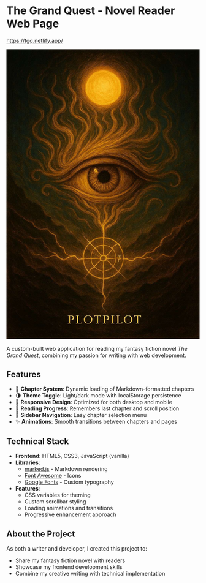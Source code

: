# The Grand Quest - Novel Reader Web Page
https://tgq.netlify.app/

![Cover Image](icons/cover.jpeg)

A custom-built web application for reading my fantasy fiction novel *The Grand Quest*, combining my passion for writing with web development.

## Features

- 📖 **Chapter System**: Dynamic loading of Markdown-formatted chapters
- 🌗 **Theme Toggle**: Light/dark mode with localStorage persistence
- 📱 **Responsive Design**: Optimized for both desktop and mobile
- 🔄 **Reading Progress**: Remembers last chapter and scroll position
- 📜 **Sidebar Navigation**: Easy chapter selection menu
- ✨ **Animations**: Smooth transitions between chapters and pages

## Technical Stack

- **Frontend**: HTML5, CSS3, JavaScript (vanilla)
- **Libraries**: 
  - [marked.js](https://marked.js.org/) - Markdown rendering
  - [Font Awesome](https://fontawesome.com/) - Icons
  - [Google Fonts](https://fonts.google.com/) - Custom typography
- **Features**:
  - CSS variables for theming
  - Custom scrollbar styling
  - Loading animations and transitions
  - Progressive enhancement approach

## About the Project

As both a writer and developer, I created this project to:
- Share my fantasy fiction novel with readers
- Showcase my frontend development skills
- Combine my creative writing with technical implementation
